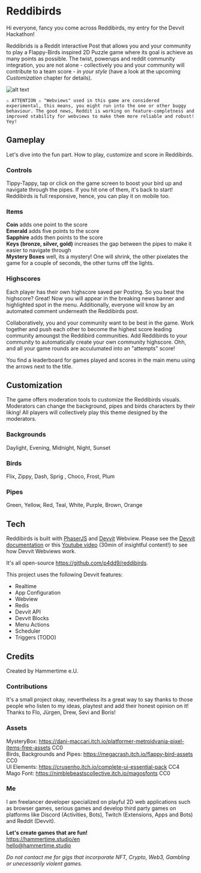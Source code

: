 # Reddibirds

Hi everyone, fancy you come across Reddibirds, my entry for the Devvit Hackathon!

Reddibrids is a Reddit interactive Post that allows you and your community to play a Flappy-Birds inspired 2D Puzzle game where its goal is achieve as many points as possible. The twist, powerups and reddit community integration, you are not alone - collectively you and your community will contribute to a team score - _in your style_ (have a look at the upcoming _Customization_ chapter for details).

![alt text](assets/splash-background.gif)

```
⚠️ ATTENTION ⚠️ "Webviews" used in this game are considered experimental, this means, you might run into the one or other buggy behaviour. The good news, Reddit is working on feature-completness and improved stability for webviews to make them more reliable and robust! Yey!
```

## Gameplay

Let's dive into the fun part. How to play, customize and score in Reddibirds.

### Controls

Tippy-Tappy, tap or click on the game screen to boost your bird up and navigate through the pipes. If you hit one of them, it's back to start! Reddibirds is full responsive, hence, you can play it on mobile too.

### Items

**Coin** adds one point to the score  
**Emerald** adds five points to the score  
**Sapphire** adds then points to the score  
**Keys (bronze, silver, gold)** increases the gap between the pipes to make it easier to navigate through  
**Mystery Boxes** well, its a mystery! One will shrink, the other pixelates the game for a couple of seconds, the other turns off the lights.

### Highscores

Each player has their own highscore saved per Posting. So you beat the highscore? Great! Now you will appear in the breaking news banner and highlighted spot in the menu. Additionally, everyone will know by an automated comment underneath the Reddibirds post.

Collaboratively, you and your community want to be best in the game. Work together and push each other to become the highest score leading community amoungst the Reddibird communities. Add Reddibirds to your community to automatically create your own community highscore. Ohh, and all your game rounds are acculumated into an "attempts" score!

You find a leaderboard for games played and scores in the main menu using the arrows next to the title.

## Customization

The game offers moderation tools to customize the Reddibirds visuals. Moderators can change the background, pipes and birds characters by their liking! All players will collectively play this theme designed by the moderators.

### Backgrounds

Daylight, Evening, Midnight, Night, Sunset

### Birds

Flix, Zippy, Dash, Sprig , Choco, Frost, Plum

### Pipes

Green, Yellow, Red, Teal, White, Purple, Brown, Orange

## Tech

Reddibirds is built with [PhaserJS](https://phaser.io/) and [Devvit](https://developers.reddit.com/docs) Webview.
Please see the [Devvit documentation](https://developers.reddit.com/docs) or this [Youtube video](https://www.youtube.com/watch?v=BhbWn8TnXvo) (30min of insightful content!) to see how Devvit Webviews work.

It's all open-source https://github.com/p4dd9/reddibirds.

This project uses the following Devvit features:

- Realtime
- App Configuration
- Webview
- Redis
- Devvit API
- Devvit Blocks
- Menu Actions
- Scheduler
- Triggers (TODO)

## Credits

Created by Hammertime e.U.

### Contributions

It's a small project okay, nevertheless its a great way to say thanks to those people who listen to my ideas, playtest and add their honest opinion on it! Thanks to Flo, Jürgen, Drew, Sevi and Boris!

### Assets

MysteryBox: https://dani-maccari.itch.io/platformer-metroidvania-pixel-items-free-assets CC0  
Birds, Backgrounds and Pipes: https://megacrash.itch.io/flappy-bird-assets CC0  
UI Elements: https://crusenho.itch.io/complete-ui-essential-pack CC4  
Mago Font: https://nimblebeastscollective.itch.io/magosfonts CC0

### Me

I am freelancer developer specialized on playful 2D web applications such as browser games, serious games and develop third party games on platforms like Discord (Activities, Bots), Twitch (Extensions, Apps and Bots) and Reddit (Devvit).

**Let's create games that are fun!**  
https://hammertime.studio/en  
hello@hammertime.studio

_Do not contact me for gigs that incorporate NFT, Crypto, Web3, Gambling or unecessarily violent games._

